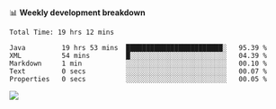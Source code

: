 

📊 **Weekly development breakdown**
<!--START_SECTION:waka-->

```text
Total Time: 19 hrs 12 mins

Java         19 hrs 53 mins  ████████████████████████░   95.39 %
XML          54 mins         █░░░░░░░░░░░░░░░░░░░░░░░░   04.39 %
Markdown     1 min           ░░░░░░░░░░░░░░░░░░░░░░░░░   00.10 %
Text         0 secs          ░░░░░░░░░░░░░░░░░░░░░░░░░   00.07 %
Properties   0 secs          ░░░░░░░░░░░░░░░░░░░░░░░░░   00.05 %
```

<!--END_SECTION:waka-->

<p align="left" dir="auto">
  <a href="#">
    <img src="https://github-readme-stats.vercel.app/api?username=JiHongYuan&show_icons=true&inc">
  </a>
</p>
